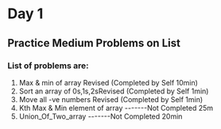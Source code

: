 # Day 1

## Practice Medium Problems on List 

### List of problems are:

1. Max & min of array Revised (Completed by Self 10min)
2. Sort an array of 0s,1s,2sRevised (Completed by Self 1min)
3. Move all -ve numbers Revised (Completed by Self 1min)
4. Kth Max & Min element of array -------Not Completed 25m
5. Union_Of_Two_array -------Not Completed 20min
